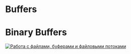 # Buffers
# Binary Buffers

[![Работа с файлами, буферами и файловыми потоками](https://img.youtube.com/vi/eQGBS15vUac/0.jpg)](https://www.youtube.com/watch?v=eQGBS15vUac)
